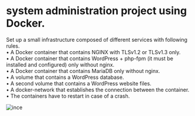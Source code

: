 # system administration project using Docker.

Set up a small infrastructure composed of different services with following rules. <br />
• A Docker container that contains NGINX with TLSv1.2 or TLSv1.3 only. <br />
• A Docker container that contains WordPress + php-fpm (it must be installed and
configured) only without nginx. <br />
• A Docker container that contains MariaDB only without nginx. <br />
• A volume that contains a WordPress database. <br />
• A second volume that contains a WordPress website files. <br />
• A docker-network that establishes the connection between the container. <br />
• The containers have to restart in case of a crash. <br />

![ince](https://github.com/suhyeonahn/Inception/assets/54574221/869288b2-f193-46d3-b884-b400adca284b)
